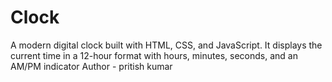 # Clock
A modern digital clock built with HTML, CSS, and JavaScript. It displays the current time in a 12-hour format with hours, minutes, seconds, and an AM/PM indicator
Author - pritish kumar 